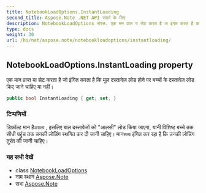 ```yaml
---
title: NotebookLoadOptions.InstantLoading
second_title: Aspose.Note .NET API संदर्भ के लिए
description: NotebookLoadOptions संपत्त. एक मन प्रप्त य सेट करत है ज इंगत करत है क मूल दस्तवेज़ लड हने पर बच्चं के दस्तवेज़ लड कए जने चहए य नहं
type: docs
weight: 30
url: /hi/net/aspose.note/notebookloadoptions/instantloading/
---
```

## NotebookLoadOptions.InstantLoading property

एक मान प्राप्त या सेट करता है जो इंगित करता है कि मूल दस्तावेज़ लोड होने पर बच्चों के दस्तावेज़ लोड किए जाने चाहिए या नहीं।

```csharp
public bool InstantLoading { get; set; }
```

### टिप्पणियों

डिफ़ॉल्ट मान है`असत्य` , इसलिए बाल दस्तावेजों को "आलसी" लोड किया जाएगा, यानी विशिष्ट बच्चे तक सीधी पहुंच तक उनकी लोडिंग स्थगित कर दी जानी चाहिए। मान`सत्य` इंगित कर रहा है कि उनकी लोडिंग तुरंत की जानी चाहिए।

### यह सभी देखें

* class [NotebookLoadOptions](../)
* नाम स्थान [Aspose.Note](../../notebookloadoptions/)
* सभा [Aspose.Note](../../../)



